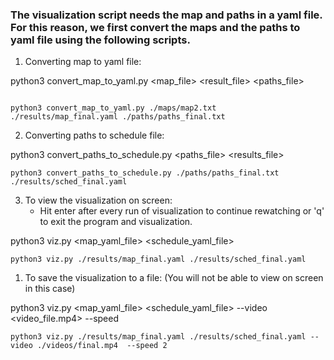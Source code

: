 ### The visualization script needs the map and paths in a yaml file. For this reason, we first convert the maps and the paths to yaml file using the following scripts. 

1. Converting map to yaml file:
    
python3 convert_map_to_yaml.py    <map_file>    <result_file>    <paths_file>

``` 

python3 convert_map_to_yaml.py ./maps/map2.txt ./results/map_final.yaml ./paths/paths_final.txt

```
2. Converting paths to schedule file:

python3 convert_paths_to_schedule.py    <paths_file>    <results_file>

```
python3 convert_paths_to_schedule.py ./paths/paths_final.txt ./results/sched_final.yaml 

```
3. To view the visualization on screen:
   - Hit enter after every run of visualization to continue rewatching or 'q' to exit the program and visualization. 

python3 viz.py    <map_yaml_file>    <schedule_yaml_file>
```
python3 viz.py ./results/map_final.yaml ./results/sched_final.yaml         

```

1. To save the visualization to a file: (You will not be able to view on screen in this case)

python3 viz.py    <map_yaml_file>    <schedule_yaml_file> --video <video_file.mp4> --speed <integer>

```
python3 viz.py ./results/map_final.yaml ./results/sched_final.yaml --video ./videos/final.mp4  --speed 2
```



